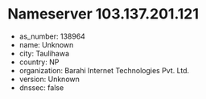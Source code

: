# Nameserver 103.137.201.121

* as_number: 138964
* name: Unknown
* city: Taulihawa
* country: NP
* organization: Barahi Internet Technologies Pvt. Ltd.
* version: Unknown
* dnssec: false
